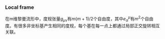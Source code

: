 ### Local frame

在m维黎曼流形中，度规张量$g_{\mu\nu}$有$m(m+1)/2$个自由度，其中${e_{\alpha}}^{\mu}$有$m^2$个自由度。有很多非坐标基产生相同的度规，每个基在每一点上都通过局部正交旋转相互关联。
$$$$
